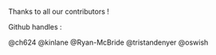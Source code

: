 Thanks to all our contributors !

Github handles :

@ch624
@kinlane
@Ryan-McBride
@tristandenyer
@oswish
